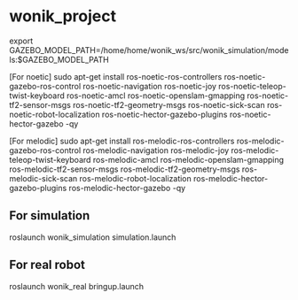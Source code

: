 # wonik_project

export GAZEBO_MODEL_PATH=/home/home/wonik_ws/src/wonik_simulation/models:$GAZEBO_MODEL_PATH

[For noetic]
sudo apt-get install ros-noetic-ros-controllers ros-noetic-gazebo-ros-control ros-noetic-navigation ros-noetic-joy ros-noetic-teleop-twist-keyboard  ros-noetic-amcl ros-noetic-openslam-gmapping  ros-noetic-tf2-sensor-msgs ros-noetic-tf2-geometry-msgs ros-noetic-sick-scan ros-noetic-robot-localization ros-noetic-hector-gazebo-plugins ros-noetic-hector-gazebo -qy 

[For melodic]
sudo apt-get install ros-melodic-ros-controllers ros-melodic-gazebo-ros-control ros-melodic-navigation ros-melodic-joy ros-melodic-teleop-twist-keyboard  ros-melodic-amcl ros-melodic-openslam-gmapping  ros-melodic-tf2-sensor-msgs ros-melodic-tf2-geometry-msgs ros-melodic-sick-scan ros-melodic-robot-localization ros-melodic-hector-gazebo-plugins ros-melodic-hector-gazebo  -qy


## For simulation
roslaunch wonik_simulation simulation.launch

## For real robot
roslaunch wonik_real bringup.launch
